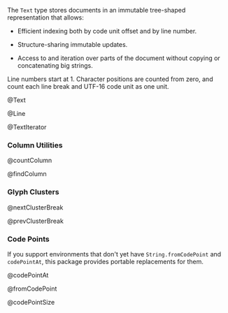 The `Text` type stores documents in an immutable tree-shaped
representation that allows:

 - Efficient indexing both by code unit offset and by line number.

 - Structure-sharing immutable updates.

 - Access to and iteration over parts of the document without copying
   or concatenating big strings.

Line numbers start at 1. Character positions are counted from zero,
and count each line break and UTF-16 code unit as one unit.

@Text

@Line

@TextIterator

### Column Utilities

@countColumn

@findColumn

### Glyph Clusters

@nextClusterBreak

@prevClusterBreak

### Code Points

If you support environments that don't yet have `String.fromCodePoint`
and `codePointAt`, this package provides portable replacements for them.

@codePointAt

@fromCodePoint

@codePointSize
